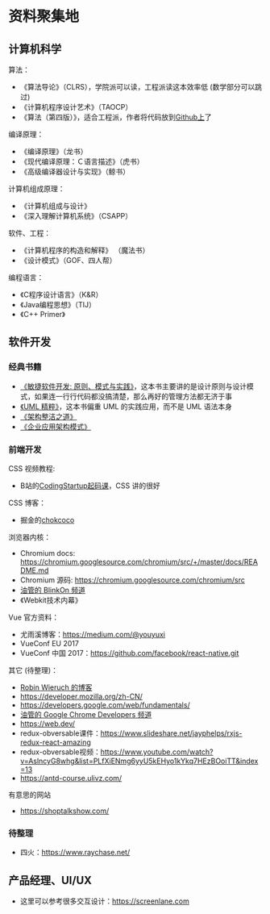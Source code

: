 # 资料聚集地

## 计算机科学
算法：
- 《算法导论》（CLRS），学院派可以读，工程派读这本效率低 (数学部分可以跳过)
- 《计算机程序设计艺术》（TAOCP）
- 《算法（第四版）》，适合工程派，作者将代码放到[Github上](https://github.com/kevin-wayne/algs4)了

编译原理：
- 《编译原理》（龙书）
- 《现代编译原理：Ｃ语言描述》（虎书）
- 《高级编译器设计与实现》（鲸书）

计算机组成原理：
- 《计算机组成与设计》
- 《深入理解计算机系统》（CSAPP）

软件、工程：
- 《计算机程序的构造和解释》 （魔法书）
- 《设计模式》（GOF、四人帮）

编程语言：
- 《C程序设计语言》（K&R）
- 《Java编程思想》（TIJ）
- 《C++ Primer》

## 软件开发

### 经典书籍
- [《敏捷软件开发: 原则、模式与实践》](https://book.douban.com/subject/1140457/)，这本书主要讲的是设计原则与设计模式，如果连一行行代码都没搞清楚，那么再好的管理方法都无济于事
- [《UML 精粹》](https://book.douban.com/subject/10798193/)，这本书偏重 UML 的实践应用，而不是 UML 语法本身
- [《架构整洁之道》](https://book.douban.com/subject/30333919/)
- [《企业应用架构模式》](https://book.douban.com/subject/4826290/)

### 前端开发
CSS 视频教程:
- B站的[CodingStartup起码课](https://space.bilibili.com/451368848/)，CSS 讲的很好

CSS 博客：
- 掘金的[chokcoco](https://juejin.cn/user/2330620350437678)

浏览器内核：
- Chromium docs: https://chromium.googlesource.com/chromium/src/+/master/docs/README.md
- Chromium 源码: https://chromium.googlesource.com/chromium/src
- [油管的 BlinkOn 频道](https://www.youtube.com/channel/UCIfQb9u7ALnOE4ZmexRecDg)
- 《Webkit技术内幕》

Vue 官方资料：
- 尤雨溪博客：https://medium.com/@youyuxi
- VueConf EU 2017
- VueConf 中国 2017：https://github.com/facebook/react-native.git

其它 (待整理)：
- [Robin Wieruch 的博客](https://www.robinwieruch.de/)
- https://developer.mozilla.org/zh-CN/
- https://developers.google.com/web/fundamentals/
- [油管的 Google Chrome Developers 频道](https://www.youtube.com/channel/UCnUYZLuoy1rq1aVMwx4aTzw)
- https://web.dev/
- redux-obversable课件：https://www.slideshare.net/jayphelps/rxjs-redux-react-amazing
- redux-obversable视频：https://www.youtube.com/watch?v=AslncyG8whg&list=PLfXiENmg6yyU5kEHyo1kYkq7HEzBOoiTT&index=13
- https://antd-course.ulivz.com/

有意思的网站
- https://shoptalkshow.com/

### 待整理
- 四火：https://www.raychase.net/

## 产品经理、UI/UX

- 这里可以参考很多交互设计：https://screenlane.com
